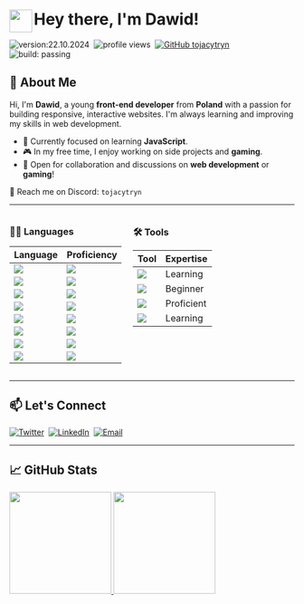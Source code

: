 # <img src="https://user-images.githubusercontent.com/39513876/112366216-8cfe7400-8cfe-11eb-8116-7d3dbae20e97.gif" width="40" align="left"/> Hey there, I'm Dawid!

![version:22.10.2024](https://img.shields.io/badge/version-22.10.2024-informational)&nbsp;
![profile views](https://komarev.com/ghpvc/?username=tojacytryn)&nbsp;
[![GitHub tojacytryn](https://img.shields.io/github/followers/tojacytryn?label=follow&style=social)](https://github.com/tojacytryn)&nbsp;
![build: passing](https://img.shields.io/badge/build-passing-success)

## 👋 About Me

Hi, I'm **Dawid**, a young **front-end developer** from **Poland** with a passion for building responsive, interactive websites. I'm always learning and improving my skills in web development.

- 🌱 Currently focused on learning **JavaScript**.
- 🎮 In my free time, I enjoy working on side projects and **gaming**.
- 💬 Open for collaboration and discussions on **web development** or **gaming**!

📩 Reach me on Discord: `tojacytryn`

---

<div style="display: flex;">
  <div style="margin-right: 20px;">
    <h3>👨‍💻 Languages</h3>
    <table>
      <thead>
        <tr>
          <th>Language</th>
          <th>Proficiency</th>
        </tr>
      </thead>
      <tbody>
        <tr>
          <td><img src="https://img.shields.io/badge/-HTML-05122A?style=flat&logo=html5"></td>
          <td><img src="https://img.shields.io/badge/-90%25-darkgreen"></td>
        </tr>
        <tr>
          <td><img src="https://img.shields.io/badge/-CSS-05122A?style=flat&logo=css3&logoColor=1572B6"></td>
          <td><img src="https://img.shields.io/badge/-65%25-green"></td>
        </tr>
        <tr>
          <td><img src="https://img.shields.io/badge/-JavaScript-05122A?style=flat&logo=javascript"></td>
          <td><img src="https://img.shields.io/badge/-45%25-yellowgreen"></td>
        </tr>
        <tr>
          <td><img src="https://img.shields.io/badge/-SQL-05122A?style=flat&logo=postgresql"></td>
          <td><img src="https://img.shields.io/badge/-50%25-limegreen"></td>
        </tr>
        <tr>
          <td><img src="https://img.shields.io/badge/-Python-05122A?style=flat&logo=python"></td>
          <td><img src="https://img.shields.io/badge/-30%25-yellow"></td>
        </tr>
        <tr>
          <td><img src="https://img.shields.io/badge/php-05122A?style=flat&logo=PHP&logoColor=white"></td>
          <td><img src="https://img.shields.io/badge/-20%25-orange"></td>
        </tr>
        <tr>
          <td><img src="https://img.shields.io/badge/-C++-05122A?style=flat&logo=C%2B%2B&logoColor=00599C"></td>
          <td><img src="https://img.shields.io/badge/-10%25-red"></td>
        </tr>
        <tr>
          <td><img src="https://img.shields.io/badge/Java-05122A?style=flat&logo=openjdk&logoColor=white"></td>
          <td><img src="https://img.shields.io/badge/-5%25-darkred"></td>
        </tr>
      </tbody>
    </table>
  </div>
  
  <div>
    <h3>🛠 Tools</h3>
    <table>
      <thead>
        <tr>
          <th>Tool</th>
          <th>Expertise</th>
        </tr>
      </thead>
      <tbody>
        <tr>
          <td><img src="https://img.shields.io/badge/-Git-05122A?style=flat&logo=git"></td>
          <td>Learning</td>
        </tr>
        <tr>
          <td><img src="https://img.shields.io/badge/-GitHub-05122A?style=flat&logo=github"></td>
          <td>Beginner</td>
        </tr>
        <tr>
          <td><img src="https://img.shields.io/badge/-VS%20Code-05122A?style=flat&logo=visual-studio-code&logoColor=007ACC"></td>
          <td>Proficient</td>
        </tr>
        <tr>
          <td><img src="https://img.shields.io/badge/-Figma-05122A?style=flat&logo=figma"></td>
          <td>Learning</td>
        </tr>
      </tbody>
    </table>
  </div>
</div>

---

## 📫 Let's Connect

[![Twitter](https://img.shields.io/badge/Twitter-05122A?logo=x)](https://x.com/tojacytryn/)&nbsp;
[![LinkedIn](https://img.shields.io/badge/-LinkedIn-05122A?style=flat&logo=linkedin)](https://www.linkedin.com/in/tojacytryn/)&nbsp;
[![Email](https://img.shields.io/badge/-Email-05122A?style=flat&logo=gmail)](mailto:pancytryn.dawid@gmail.com)&nbsp;

---

## 📈 GitHub Stats 
<a href="https://github.com/tojacytryn">
  <img height="180em" src="https://github-readme-stats.vercel.app/api?username=tojacytryn&show_icons=true&hide_border=true&theme=dark" />
  <img height="180em" src="https://github-readme-stats.vercel.app/api/top-langs/?username=tojacytryn&layout=compact&langs_count=8&hide_border=true&theme=dark" />
</a>
